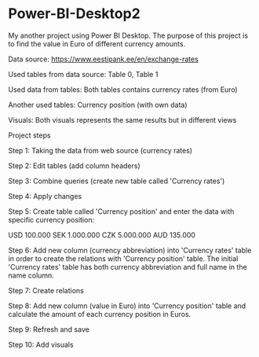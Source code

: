 # Power-BI-Desktop2

My another project using Power BI Desktop. The purpose of this project is to find the value in Euro of different currency amounts.

Data source: https://www.eestipank.ee/en/exchange-rates

Used tables from data source: Table 0, Table 1

Used data from tables: Both tables contains currency rates (from Euro)

Another used tables: Currency position (with own data)

Visuals: Both visuals represents the same results but in different views

Project steps

Step 1: 
Taking the data from web source (currency rates)

Step 2:
Edit tables (add column headers)

Step 3: 
Combine queries (create new table called 'Currency rates')

Step 4:
Apply changes

Step 5:
Create table called 'Currency position' and enter the data with specific currency position:

USD 100.000
SEK 1.000.000
CZK 5.000.000
AUD 135.000

Step 6:
Add new column (currency abbreviation) into 'Currency rates' table in order to create the relations with 'Currency position' table. The initial 'Currency rates' table has both currency abbreviation and full name in the name column.

Step 7:
Create relations

Step 8: 
Add new column (value in Euro) into 'Currency position' table and calculate the amount of each currency position in Euros.

Step 9:
Refresh and save

Step 10: 
Add visuals
